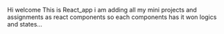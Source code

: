 Hi welcome
This is React_app i am adding all my mini projects and assignments as react components so each components has it won logics and states...